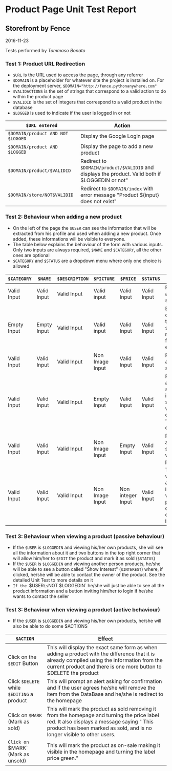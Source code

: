 # Product Page Unit Test Report
## Storefront by Fence
2016-11-23

Tests performed by *Tommaso Bonato*

### Test 1: Product URL Redirection

- `$URL` is the URL used to access the page, through any referrer
- `$DOMAIN` is a placeholder for whatever site the project is installed on. For the deployment server, `$DOMAIN="http://fence.pythonanywhere.com"`
- `$VALIDACTIONS` is the set of strings that correspond to a valid action to do within the product page
- `$VALIDID` is the set of integers that correspond to a valid product in the database
- `$LOGGED` is used to indicate if the user is logged in or not

| `$URL entered` | Action |
| --- | --- |
| `$DOMAIN/product AND NOT $LOGGED` | Display the Google Login page |
| `$DOMAIN/product AND $LOGGED` | Display the page to add a new product |
| `$DOMAIN/product/$VALIDID` | Redirect to `$DOMAIN/product/$VALIDID` and displays the product. Valid both if $LOGGEDIN or not" |
| `$DOMAIN/store/NOT$VALIDID` | Redirect to `$DOMAIN/index` with error message "Product ${input} does not exist" |

### Test 2: Behaviour when adding a new product

- On the left of the page the `$USER` can see the information that will be extracted from his profile and used when adding a new product. Once added, these informations will be visible to everyone.
- The table below explains the behaviour of the form with various inputs. Only two inputs are always required, `$NAME` and `$CATEGORY`, all the other ones are optional
- `$CATEGORY` and `$STATUS` are a dropdown menu where only one choice is allowed

| `$CATEGORY` | `$NAME` | `$DESCRIPTION` | `$PICTURE` | `$PRICE` | `$STATUS` | Result |
| --- | --- | --- | --- | --- | --- | --- |
| Valid Input | Valid Input | Valid Input | Valid input | Valid Input | Valid Input | Product added successfully |
| Empty Input | Empty Input | Valid Input | Valid input | Valid Input | Valid Input | Error while compiling the form since two required fields are empty |
| Valid Input | Valid Input | Valid Input | Non Image Input | Valid Input | Valid Input | Product added successully |
| Valid Input | Valid Input | Valid Input | Empty Input | Valid Input | Valid Input | Product added successully, image substituted with a default "No-Image" one |
| Valid Input | Valid Input | Valid Input | Non Image Input | Empty Input | Valid Input | Product added successully with a 0.00 price |
| Valid Input | Valid Input | Valid Input | Non Image Input | Non integer Input | Valid Input | The form while not accept non integer values as prizes and delete those characters in real time |

### Test 3: Behaviour when viewing a product (passive behaviour)

- If the `$USER` is `$LOGGEDIN` and viewing his/her own products, she will see all the information about it and two buttons in the top right corner that will allow him/her to `$EDIT` the product and mark it as sold (`$STATUS`)
- If the `$USER` is `$LOGGEDIN` and viewing another person products, he/she will be able to see a button called "Show Interest" (`$INTEREST`) where, if clicked, he/she will be able to contact the owner of the product. See the detailed Unit Test to more details on it
- `If the `$USER` is `NOT $LOGGEDIN` he/she will just be able to see all the product information and a button inviting him/her to login if he/she wants to contact the seller

### Test 3: Behaviour when viewing a product (active behaviour)
- If the `$USER` is `$LOGGEDIN` and viewing his/her own products, he/she will also be able to do some $ACTIONS

| `$ACTION` | Effect |
| --- | --- |
| Click on the `$EDIT` Button | This will display the exact same form as when adding a product with the difference that it is already compiled using the information from the current product and there is one more button to $DELETE the product |
| Click `$DELETE` while `$EDITING` a product | This will prompt an alert asking for confirmation and if the user agrees he/she will remove the item from the DataBase and he/she is redirect to the homepage |
| Click on `$MARK` (Mark as sold) | This will mark the product as sold removing it from the homepage and turning the price label red. It also displays a message saying " This product has been marked as sold, and is no longer visible to other users.|
| `Click on `$MARK` (Mark as unsold) | This will mark the product as on-sale making it visible in the homepage and turning the label price green." |



